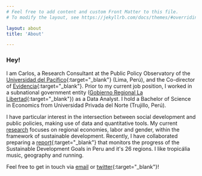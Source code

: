 ```yaml
---
# Feel free to add content and custom Front Matter to this file.
# To modify the layout, see https://jekyllrb.com/docs/themes/#overriding-theme-defaults

layout: about
title: 'About'

---
```


### Hey!

I am Carlos, a Research Consultant at the Public Policy Observatory of the [Universidad del Pacífico](https://www.up.edu.pe/egp/){:target="_blank"} (Lima, Perú), and the Co-director of [Evidencia](https://evidencia-pe.com/blog/){:target="_blank"}. Prior to my current job position, I worked in a subnational government entity ([Gobierno Regional La Libertad](https://www.gob.pe/regionlalibertad){:target="_blank"}) as a Data Analyst. I hold a Bachelor of Science in Economics from Universidad Privada del Norte (Trujillo, Perú). 

I have particular interest in the intersection between social development and public policies, making use of data and quantitative tools. My current [research](02_research.markdown) focuses on regional economies, labor and gender, within the framework of sustainable development. Recently, I have collaborated preparing a [report](https://www.up.edu.pe/egp/observatorio/informe-ODS-Peru-observatorio-politicas-publicas-escuela-gestion-publica-universidad-pacifico/){:target="_blank"} that monitors the progress of the Sustainable Development Goals in Peru and it's 26 regions. I like tropicália music, geography and running.

Feel free to get in touch via [email](mailto:caerevoredo@gmail.com) or [twitter](https://twitter.com/caerevoredo){:target="_blank"}!
